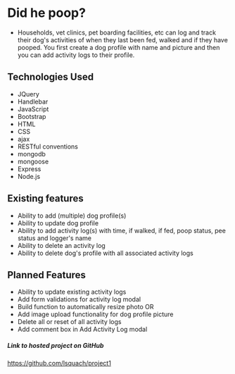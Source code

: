 # Did he poop?

* Households, vet clinics, pet boarding facilities, etc can log and track their dog's activities of when they last been fed, walked and if they have pooped. You first create a dog profile with name and picture and then you can add activity logs to their profile.

## Technologies Used

* JQuery
* Handlebar
* JavaScript
* Bootstrap
* HTML
* CSS
* ajax
* RESTful conventions
* mongodb
* mongoose
* Express
* Node.js

## Existing features

* Ability to add (multiple) dog profile(s)
* Ability to update dog profile
* Ability to add activity log(s) with time, if walked, if fed, poop status, pee status and logger's name
* Ability to delete an activity log
* Ability to delete dog's profile with all associated activity logs

## Planned Features

* Ability to update existing activity logs
* Add form validations for activity log modal
* Build function to automatically resize photo OR
* Add image upload functionality for dog profile picture
* Delete all or reset of all activity logs
* Add comment box in Add Activity Log modal

##### Link to hosted project on GitHub
https://github.com/lsquach/project1

